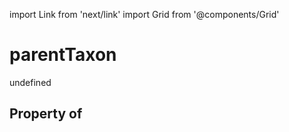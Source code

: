import Link from 'next/link'
import Grid from '@components/Grid'

# parentTaxon

undefined

## Property of



